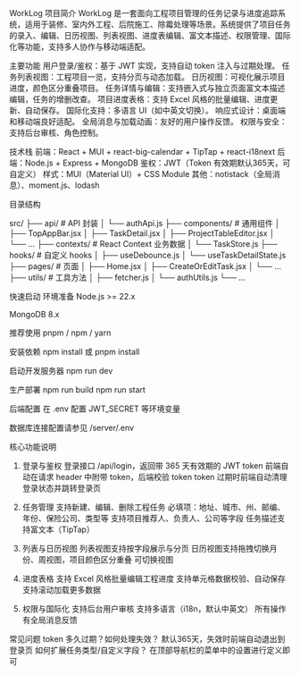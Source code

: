 WorkLog
项目简介
WorkLog 是一套面向工程项目管理的任务记录与进度追踪系统，适用于装修、室内外工程、后院施工、除霉处理等场景。系统提供了项目任务的录入、编辑、日历视图、列表视图、进度表编辑、富文本描述、权限管理、国际化等功能，支持多人协作与移动端适配。

主要功能
用户登录/鉴权：基于 JWT 实现，支持自动 token 注入与过期处理。
任务列表视图：工程项目一览，支持分页与动态加载。
日历视图：可视化展示项目进度，颜色区分重叠项目。
任务详情与编辑：支持嵌入式与独立页面富文本描述编辑，任务的增删改查。
项目进度表格：支持 Excel 风格的批量编辑、进度更新、自动保存。
国际化支持：多语言 UI（如中英文切换）。
响应式设计：桌面端和移动端良好适配。
全局消息与加载动画：友好的用户操作反馈。
权限与安全：支持后台审核、角色控制。

技术栈
前端：React + MUI + react-big-calendar + TipTap + react-i18next
后端：Node.js + Express + MongoDB
鉴权：JWT（Token 有效期默认365天，可自定义）
样式：MUI（Material UI）+ CSS Module
其他：notistack（全局消息）、moment.js、lodash

目录结构

src/
├── api/                   # API 封装
│   └── authApi.js
├── components/            # 通用组件
│   ├── TopAppBar.jsx
│   ├── TaskDetail.jsx
│   ├── ProjectTableEditor.jsx
│   └── ...
├── contexts/              # React Context 业务数据
│   └── TaskStore.js
├── hooks/                 # 自定义 hooks
│   ├── useDebounce.js
│   └── useTaskDetailState.js
├── pages/                 # 页面
│   ├── Home.jsx
│   ├── CreateOrEditTask.jsx
│   └── ...
├── utils/                 # 工具方法
│   ├── fetcher.js
│   └── authUtils.js
└── ...

快速启动
环境准备
Node.js >= 22.x

MongoDB 8.x

推荐使用 pnpm / npm / yarn

安装依赖
npm install
或
pnpm install

启动开发服务器
npm run dev

生产部署
npm run build
npm run start

后端配置
在 .env 配置 JWT_SECRET 等环境变量

数据库连接配置请参见 /server/.env

核心功能说明
1. 登录与鉴权
登录接口 /api/login，返回带 365 天有效期的 JWT token
前端自动在请求 header 中附带 token，后端校验 token
token 过期时前端自动清理登录状态并跳转登录页

2. 任务管理
支持新建、编辑、删除工程任务
必填项：地址、城市、州、邮编、年份、保险公司、类型等
支持项目推荐人、负责人、公司等字段
任务描述支持富文本（TipTap）

3. 列表与日历视图
列表视图支持按字段展示与分页
日历视图支持拖拽切换月份、周视图，项目颜色区分重叠
可切换视图

4. 进度表格
支持 Excel 风格批量编辑工程进度
支持单元格数据校验、自动保存
支持滚动加载更多数据

5. 权限与国际化
支持后台用户审核
支持多语言（i18n，默认中英文）
所有操作有全局消息反馈

常见问题
token 多久过期？如何处理失效？
默认365天，失效时前端自动退出到登录页
如何扩展任务类型/自定义字段？
在顶部导航栏的菜单中的设置进行定义即可
